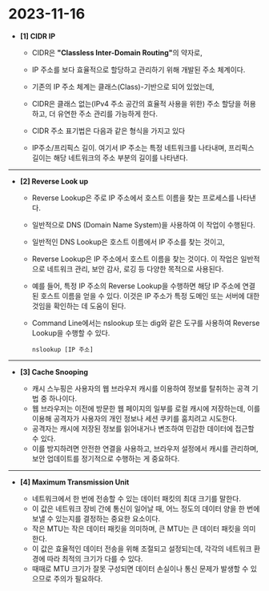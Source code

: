 # 2023-11-16
* <b>[1] CIDR IP </b>

  * CIDR은 <b>"Classless Inter-Domain Routing"</b>의 약자로,
  * IP 주소를 보다 효율적으로 할당하고 관리하기 위해 개발된 주소 체계이다.
  * 기존의 IP 주소 체계는 클래스(Class)-기반으로 되어 있었는데,
  * CIDR은 클래스 없는(IPv4 주소 공간의 효율적 사용을 위한) 주소 할당을 허용하고, 더 유연한 주소 관리를 가능하게 한다.
 
  * CIDR 주소 표기법은 다음과 같은 형식을 가지고 있다
  * IP주소/프리픽스 길이. 여기서 IP 주소는 특정 네트워크를 나타내며, 프리픽스 길이는 해당 네트워크의 주소 부분의 길이를 나타낸다.
-----
* <b>[2] Reverse Look up </b>

  * Reverse Lookup은 주로 IP 주소에서 호스트 이름을 찾는 프로세스를 나타낸다.
  * 일반적으로 DNS (Domain Name System)을 사용하여 이 작업이 수행된다.
  * 일반적인 DNS Lookup은 호스트 이름에서 IP 주소를 찾는 것이고,
  * Reverse Lookup은 IP 주소에서 호스트 이름을 찾는 것이다. 이 작업은 일반적으로 네트워크 관리, 보안 감사, 로깅 등 다양한 목적으로 사용된다.
  * 예를 들어, 특정 IP 주소의 Reverse Lookup을 수행하면 해당 IP 주소에 연결된 호스트 이름을 얻을 수 있다. 이것은 IP 주소가 특정 도메인 또는 서버에 대한 것임을 확인하는 데 도움이 된다.
 
  * Command Line에서는 nslookup 또는 dig와 같은 도구를 사용하여 Reverse Lookup을 수행할 수 있다.
    ```
    nslookup [IP 주소]
    ```
-----
* <b>[3] Cache Snooping </b>

  * 캐시 스누핑은 사용자의 웹 브라우저 캐시를 이용하여 정보를 탈취하는 공격 기법 중 하나이다.
  * 웹 브라우저는 이전에 방문한 웹 페이지의 일부를 로컬 캐시에 저장하는데, 이를 이용해 공격자가 사용자의 개인 정보나 세션 쿠키를 훔치려고 시도한다.
  * 공격자는 캐시에 저장된 정보를 읽어내거나 변조하여 민감한 데이터에 접근할 수 있다.
  * 이를 방지하려면 안전한 연결을 사용하고, 브라우저 설정에서 캐시를 관리하며, 보안 업데이트를 정기적으로 수행하는 게 중요하다.
-----
* <b>[4] Maximum Transmission Unit </b>

  * 네트워크에서 한 번에 전송할 수 있는 데이터 패킷의 최대 크기를 말한다.
  * 이 값은 네트워크 장비 간에 통신이 일어날 때, 어느 정도의 데이터 양을 한 번에 보낼 수 있는지를 결정하는 중요한 요소이다.
  * 작은 MTU는 작은 데이터 패킷을 의미하며, 큰 MTU는 큰 데이터 패킷을 의미한다.
  * 이 값은 효율적인 데이터 전송을 위해 조절되고 설정되는데, 각각의 네트워크 환경에 따라 최적의 크기가 다를 수 있다.
  * 때때로 MTU 크기가 잘못 구성되면 데이터 손실이나 통신 문제가 발생할 수 있으므로 주의가 필요하다.
